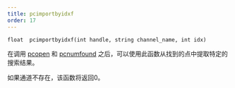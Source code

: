 ```yaml
---
title: pcimportbyidxf
order: 17
---
```

`float  pcimportbyidxf(int handle, string channel_name, int idx)`

在调用 [pcopen](./pcopen "返回点云文件的句柄") 和 [pcnumfound](./pcnumfound "该节点返回pcopen找到的点的数量") 之后，可以使用此函数从找到的点中提取特定的搜索结果。

如果通道不存在，该函数将返回0。
